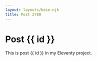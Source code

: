 ```yaml
---
layout: layouts/base.njk
title: Post 2780
---
```


# Post {{ id }}

This is post {{ id }} in my Eleventy project.
